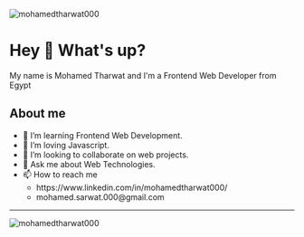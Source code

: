<p align="left"> <img src="https://komarev.com/ghpvc/?username=mohamedtharwat000&label=Profile%20views&color=0e75b6&style=flat" alt="mohamedtharwat000" /> </p>

<h1>Hey 👋 What's up?</h1>

<p>My name is Mohamed Tharwat and I'm a Frontend Web Developer from Egypt</p>

<h2>About me</h2>

<ul>
  <li>👀 I’m learning Frontend Web Development.</li>
  <li>🌱 I’m loving Javascript.</li>
  <li>🤝 I’m looking to collaborate on web projects.</li>
  <li>💬 Ask me about Web Technologies.</li>
  <li>📫 How to reach me
    <ul>
      <li>https://www.linkedin.com/in/mohamedtharwat000/</li>
      <li>mohamed.sarwat.000@gmail.com</li>
    </ul>
  </li>
</ul>
 
<hr>

<p><img align="left" src="https://github-readme-stats.vercel.app/api/top-langs?username=mohamedtharwat000&show_icons=true&locale=en&layout=compact" alt="mohamedtharwat000" /></p>
